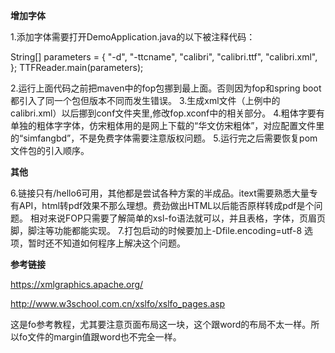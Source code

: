 
<b>增加字体</b>

1.添加字体需要打开DemoApplication.java的以下被注释代码：

String[] parameters = {
				"-d",
				"-ttcname",
				"calibri",
				"calibri.ttf", "calibri.xml", };
TTFReader.main(parameters);

2.运行上面代码之前把maven中的fop包挪到最上面。否则因为fop和spring boot都引入了同一个包但版本不同而发生错误。
3.生成xml文件（上例中的calibri.xml）以后挪到conf文件夹里,修改fop.xconf中的相关部分。
4.粗体字要有单独的粗体字字体，仿宋粗体用的是网上下载的“华文仿宋粗体”，对应配置文件里的“simfangbd”，不是免费字体需要注意版权问题。
5.运行完之后需要恢复pom文件包的引入顺序。

<b>其他</b>

6.链接只有/hello6可用，其他都是尝试各种方案的半成品。itext需要熟悉大量专有API，html转pdf效果不那么理想。费劲做出HTML以后能否原样转成pdf是个问题。
相对来说FOP只需要了解简单的xsl-fo语法就可以，并且表格，字体，页眉页脚，脚注等功能都能实现。 
7.打包启动的时候要加上-Dfile.encoding=utf-8 选项，暂时还不知道如何程序上解决这个问题。

<b>参考链接</b>

https://xmlgraphics.apache.org/

http://www.w3school.com.cn/xslfo/xslfo_pages.asp 

这是fo参考教程，尤其要注意页面布局这一块，这个跟word的布局不太一样。所以fo文件的margin值跟word也不完全一样。

